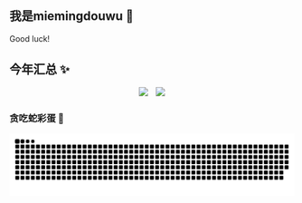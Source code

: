 ## 我是miemingdouwu 🎉
Good luck!

## 今年汇总 ✨
<div align="center">
  <img src="https://github-readme-stats.vercel.app/api?username=miemingdouwu&layout=compact&show_icons=true&hide_title=true&hide_border=true&include_all_commits=true&theme=jolly&card_width=400&height=200" style="margin-right: 10px;" />
  <img src="https://github-readme-stats.vercel.app/api/top-langs/?username=miemingdouwu&layout=compact&hide_title=true&hide_border=true&theme=jolly&card_width=400&height=200" />
</div>

### 贪吃蛇彩蛋 🎄
<picture>
  <source media="(prefers-color-scheme: dark)" srcset="https://raw.githubusercontent.com/YxinMiracle/YxinMiracle/output/github-contribution-grid-snake-dark.svg">
  <source media="(prefers-color-scheme: light)" srcset="https://raw.githubusercontent.com/YxinMiracle/YxinMiracle/output/github-contribution-grid-snake.svg">
  <img alt="github contribution grid snake animation" src="https://raw.githubusercontent.com/YxinMiracle/YxinMiracle/output/github-contribution-grid-snake.svg">
</picture>
